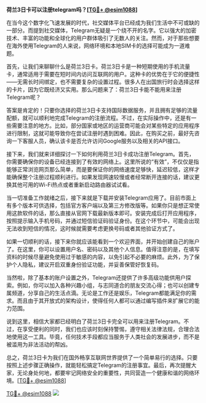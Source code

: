 **荷兰3日卡可以注册telegram吗？[[TG💪+ @esim1088](https://t.me/s/esim1088)]**

在当今这个数字化飞速发展的时代，社交媒体平台已经成为我们生活中不可或缺的一部分。而提到社交媒体，Telegram无疑是一个绕不开的名字。它以强大的加密技术、丰富的功能和全球化的用户群体吸引了无数人的关注。然而，对于那些想要在海外使用Telegram的人来说，网络环境和本地SIM卡的选择可能成为一道难题。

首先，让我们来聊聊什么是荷兰3日卡。荷兰3日卡是一种短期使用的手机流量卡，通常适用于需要在短时间内访问互联网的用户。这种卡的优势在于它的便捷性——无需长时间绑定，也不需要复杂的设置过程。很多人在出国旅行时会选择这样的卡片，因为它既经济又实用。那么问题来了：荷兰3日卡能不能用来注册Telegram呢？

答案是肯定的！只要你选择的荷兰3日卡支持国际数据服务，并且拥有足够的流量配额，就可以顺利地完成Telegram的注册流程。不过，在实际操作中，还是有一些需要注意的地方。比如，部分国家或地区的运营商可能会对某些特定的应用程序进行限制，这就可能导致你在尝试注册时遇到困难。因此，在购买之前，最好先咨询一下客服人员，确认该卡是否允许访问Google服务以及相关的API接口。

接下来，我们就来详细探讨一下如何利用荷兰3日卡成功注册Telegram。首先，你需要确保你的设备已经连接到了有效的网络上。这里所说的“有效”，不仅仅是指能够正常浏览网页那么简单，而是要保证你的网络速度足够快，延迟较低，这样才能确保整个注册过程顺利进行。如果发现网速较慢或者经常断开连接的话，建议更换其他可用的Wi-Fi热点或者重新启动路由器试试看。

当一切准备工作就绪之后，接下来就是下载并安装Telegram应用了。目前市面上有多个版本可供选择，包括官方客户端以及第三方修改版等。如果你只是想正常使用这款软件的话，那么直接从官网下载最新版本即可。安装完成后打开应用程序，按照提示输入手机号码，并通过短信验证码验证身份。在这个环节中，可能会出现无法收到短信的情况，这时候就需要考虑更换号码或者其他验证方式了。

如果一切顺利的话，接下来你就应该能看到一个欢迎界面，并开始创建自己的账户了。在这里，你可以设置用户名、密码以及其他个人信息。值得注意的是，在填写资料的时候尽量避免使用过于敏感的内容，以免引起不必要的麻烦。此外，为了保护个人隐私，建议开启双重身份验证功能，并妥善保管好恢复码。

当然啦，除了基本的账户设置之外，Telegram还提供了许多高级功能供用户探索。例如，你可以加入各种兴趣小组，与志同道合的朋友交流心得；也可以创建专属频道，分享自己的生活点滴。无论是工作还是娱乐，Telegram都能满足你的需求。而且由于其开放式的架构设计，使得任何人都可以通过编写插件来扩展它的能力范围。

说到这里，相信大家都已经明白了荷兰3日卡完全可以用来注册Telegram。不过，在享受便利的同时，我们也应该时刻保持警惕，遵守相关法律法规，合理合法地使用这一工具。毕竟，任何技术手段都应当服务于人类社会的发展进步，而不是被滥用为非法活动的帮凶。

总之，荷兰3日卡为我们在国外畅享互联网世界提供了一个简单易行的选择。只要按照上述步骤正确操作，就能轻松搞定Telegram的注册事宜。最后，再次提醒大家，无论身处何地，都要牢记网络安全的重要性，共同营造一个健康和谐的网络环境。[[TG💪+ @esim1088](https://t.me/s/esim1088)]

[TG💪+ @esim1088](https://t.me/s/esim1088) ![](https://i.postimg.cc/4NQfJmqS/Snipaste-2025-05-13-00-14-12.png)